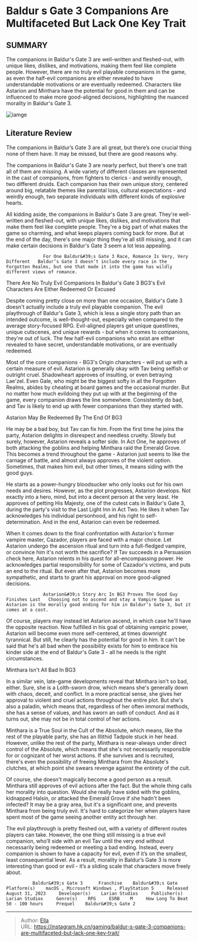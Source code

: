 # Baldur s Gate 3 Companions Are Multifaceted But Lack One Key Trait


## SUMMARY 



  The companions in Baldur&#39;s Gate 3 are well-written and fleshed-out, with unique likes, dislikes, and motivations, making them feel like complete people.   However, there are no truly evil playable companions in the game, as even the half-evil companions are either revealed to have understandable motivations or are eventually redeemed.   Characters like Astarion and Minthara have the potential for good in them and can be influenced to make more good-aligned decisions, highlighting the nuanced morality in Baldur&#39;s Gate 3.  

![iamge](https://static1.srcdn.com/wordpress/wp-content/uploads/2024/01/astarion-and-minthara-from-baldur-s-gate-3.jpg)

## Literature Review

The companions in Baldur’s Gate 3 are all great, but there’s one crucial thing none of them have. It may be missed, but there are good reasons why.




The companions in Baldur&#39;s Gate 3 are nearly perfect, but there&#39;s one trait all of them are missing. A wide variety of different classes are represented in the cast of companions, from fighters to clerics - and weirdly enough, two different druids. Each companion has their own unique story, centered around big, relatable themes like parental loss, cultural expectations - and weirdly enough, two separate individuals with different kinds of explosive hearts.




All kidding aside, the companions in Baldur&#39;s Gate 3 are great. They&#39;re well-written and fleshed-out, with unique likes, dislikes, and motivations that make them feel like complete people. They&#39;re a big part of what makes the game so charming, and what keeps players coming back for more. But at the end of the day, there&#39;s one major thing they&#39;re all still missing, and it can make certain decisions in Baldur&#39;s Gate 3 seem a lot less appealing.

                  For One Baldur&#39;s Gate 3 Race, Romance Is Very, Very Different   Baldur’s Gate 3 doesn’t include every race in the Forgotten Realms, but one that made it into the game has wildly different views of romance.   


 There Are No Truly Evil Companions In Baldur&#39;s Gate 3 
BG3&#39;s Evil Characters Are Either Redeemed Or Excused
         

Despite coming pretty close on more than one occasion, Baldur&#39;s Gate 3 doesn&#39;t actually include a truly evil playable companion. The evil playthrough of Baldur&#39;s Gate 3, which is less a single story path than an intended outcome, is well-thought-out, especially when compared to the average story-focused RPG. Evil-aligned players get unique questlines, unique cutscenes, and unique rewards - but when it comes to companions, they&#39;re out of luck. The few half-evil companions who exist are either revealed to have secret, understandable motivations, or are eventually redeemed.




Most of the core companions - BG3&#39;s Origin characters - will put up with a certain measure of evil. Astarion is generally okay with Tav being selfish or outright cruel. Shadowheart approves of insulting, or even betraying Lae&#39;zel. Even Gale, who might be the biggest softy in all the Forgotten Realms, abides by cheating at board games and the occasional murder. But no matter how much evildoing they put up with at the beginning of the game, every companion draws the line somewhere. Consistently do bad, and Tav is likely to end up with fewer companions than they started with.



 Astarion May Be Redeemed By The End Of BG3 
          

He may be a bad boy, but Tav can fix him. From the first time he joins the party, Astarion delights in disrespect and needless cruelty. Slowly but surely, however, Astarion reveals a softer side. In Act One, he approves of both attacking the goblins and helping Minthara raid the Emerald Grove. This becomes a trend throughout the game - Astarion just seems to like the carnage of battle, and almost always approves of the violent option. Sometimes, that makes him evil, but other times, it means siding with the good guys.




He starts as a power-hungry bloodsucker who only looks out for his own needs and desires. However, as the plot progresses, Astarion develops. Not exactly into a hero, mind, but into a decent person at the very least. He approves of petting His Majesty, one of the cutest cats in Baldur&#39;s Gate 3, during the party&#39;s visit to the Last Light Inn in Act Two. He likes it when Tav acknowledges his individual personhood, and his right to self-determination. And in the end, Astarion can even be redeemed.

When it comes down to the final confrontation with Astarion&#39;s former vampire master, Cazador, players are faced with a major choice. Let Astarion undergo the ascension ritual and turn into a full-fledged vampire, or convince him it&#39;s not worth the sacrifice? If Tav succeeds in a Persuasion check here, Astarion relents in his quest for all-encompassing power. He acknowledges partial responsibility for some of Cazador&#39;s victims, and puts an end to the ritual. But even after that, Astarion becomes more sympathetic, and starts to grant his approval on more good-aligned decisions.




                  Astarion&#39;s Story Arc In BG3 Proves The Good Guy Finishes Last   Choosing not to ascend and stay a Vampire Spawn as Astarion is the morally good ending for him in Baldur’s Gate 3, but it comes at a cost.   

Of course, players may instead let Astarion ascend, in which case he&#39;ll have the opposite reaction. Now fulfilled in his goal of obtaining vampiric power, Astarion will become even more self-centered, at times downright tyrannical. But still, he clearly has the potential for good in him. It can&#39;t be said that he&#39;s all bad when the possibility exists for him to embrace his kinder side at the end of Baldur&#39;s Gate 3 - all he needs is the right circumstances.



 Minthara Isn&#39;t All Bad In BG3 
          

In a similar vein, late-game developments reveal that Minthara isn&#39;t so bad, either. Sure, she is a Lolth-sworn drow, which means she&#39;s generally down with chaos, deceit, and conflict. In a more practical sense, she gives her approval to violent and cruel actions throughout the entire plot. But she&#39;s also a paladin, which means that, regardless of her often immoral methods, she has a sense of values, and has sworn an oath of conduct. And as it turns out, she may not be in total control of her actions.




Minthara is a True Soul in the Cult of the Absolute, which means, like the rest of the playable party, she has an Illithid Tadpole stuck in her head. However, unlike the rest of the party, Minthara is near-always under direct control of the Absolute, which means that she&#39;s not necessarily responsible for or cognizant of her worst actions. If she survives and is recruited, there&#39;s even the possibility of freeing Minthara from the Absolute&#39;s clutches, at which point she swears revenge against the entirety of the cult.

Of course, she doesn&#39;t magically become a good person as a result. Minthara still approves of evil actions after the fact. But the whole thing calls her morality into question. Would she really have sided with the goblins, kidnapped Halsin, or attacked the Emerald Grove if she hadn&#39;t been infected? It may be a gray area, but it&#39;s a significant one, and prevents Minthara from being truly evil. It&#39;s hard to categorize her when players have spent most of the game seeing another entity act through her.




The evil playthrough is pretty fleshed out, with a variety of different routes players can take. However, the one thing still missing is a true evil companion, who’ll side with an evil Tav until the very end without necessarily being redeemed or meeting a bad ending. Instead, every companion is shown to have a capacity for evil, even if it’s on the smallest, least consequential level. As a result, morality in Baldur’s Gate 3 is more interesting than good or evil - it’s a sliding scale that characters move freely about.

              Baldur&#39;s Gate 3      Franchise    Baldur&#39;s Gate     Platform(s)    macOS , Microsoft Windows , PlayStation 5     Released    August 31, 2023     Developer(s)    Larian Studios     Publisher(s)    Larian Studios     Genre(s)    RPG     ESRB    M     How Long To Beat    50 - 100 hours     Prequel    Baldur&#39;s Gate 2      


---

> Author: [Ella](https://instagram.hk.cn/)  
> URL: https://instagram.hk.cn/gaming/baldur-s-gate-3-companions-are-multifaceted-but-lack-one-key-trait/  

